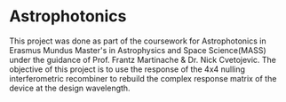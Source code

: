 # Astrophotonics
This project was done as part of the coursework for Astrophotonics in Erasmus Mundus Master's in Astrophysics and Space Science(MASS) under the guidance of Prof. Frantz Martinache & Dr. Nick Cvetojevic. The objective of this project is to use the response of the 4x4 nulling interferometric recombiner to rebuild the complex response matrix of the device at the design wavelength. 
